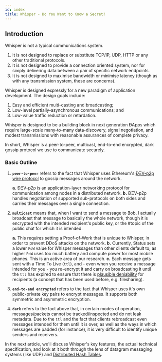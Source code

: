```yaml
---
id: index
title: Whisper - Do You Want to Know a Secret?
---
```


## Introduction

Whisper is not a typical communications system. 

1. It is not designed to replace or substitute TCP/IP, UDP, HTTP or any other traditional protocols. 
2. It is not designed to provide a connection oriented system, nor for simply delivering data between a pair of specific network endpoints. 
3. It is not designed to maximise bandwidth or minimise latency (though as with any transmission system, these are concerns).

Whisper is designed expressly for a new paradigm of application development. The design goals include: 
1. Easy and efficient multi-casting and broadcasting; 
2. Low-level partially-asynchronous communications; and 
3. Low-value traffic reduction or retardation. 

Whisper is designed to be a building block in next generation ÐApps which require large-scale many-to-many data-discovery, signal negotiation, and modest transmissions with reasonable assurances of complete privacy.

In short, Whisper is a peer-to-peer, multicast, end-to-end encrypted, dark gossip protocol we use to communicate securely.

### Basic Outline

1. **`peer-to-peer`** refers to the fact that Whisper uses Ethereum's [ÐΞV-p2p wire protocol](https://github.com/ethereum/devp2p/blob/master/devp2p.md) to gossip messages around the network.
    
    **a.** ÐΞV-p2p is an application-layer networking protocol for communication among nodes in a distributed network.
    **b.** ÐΞV-p2p handles negotiation of supported sub-protocols on both sides and carries their messages over a single connection.

2. **`multicast`** means that, when I want to send a message to Bob, I actually broadcast that message to basically the whole network, though it is encrypted with the intended recipient's public key, or the #topic of the public chat for which it is intended.

    **a.** This requires setting a Proof-of-Work that is unique to Whisper, in order to prevent DDoS attacks on the network. 
    **b.** Currently, Status sets a lower `PoW` value for Whisper messages than other clients default to, as higher `PoW` uses too much battery and compute power for most mobile phones. This is an active area of our research.
    **c.** Each message gets sent with a Time To Live (`ttl`), and - even when you receive a message intended for you - you re-encrypt it and carry on broadcasting it until the `ttl` has expired to ensure that there is [plausible deniability](https://en.wikipedia.org/wiki/Plausible_deniability#Freenet_file_sharing) for recipients (a concept that has been used before, e.g. filesharing). 

3. **`end-to-end encrypted`** refers to the fact that Whisper uses it's own public-private key pairs to encrypt messages. It supports both symmetric and asymmetric encryption.

4. **`dark`** refers to the fact above that, in certain modes of operation, messages/packets cannot be tracked/inspected and do not leak metadata. Due to the `ttl` and the fact that clients rebroadcast even messages intended for them until it is over, as well as the ways in which messages are padded (for instance), it is very difficult to identify unique senders and receivers.

In the next article, we'll discuss Whisper's key features, the actual technical specification, and look at it both through the lens of datagram messaging systems (like UDP) and [Distributed Hash Tables](https://en.wikipedia.org/wiki/Distributed_hash_table).